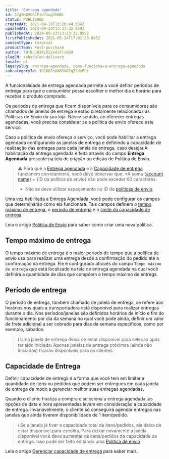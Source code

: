```yaml
---
title: 'Entrega agendada'
id: 22g3HAVCGLFiU7xugShOBi
status: PUBLISHED
createdAt: 2021-04-19T13:26:44.564Z
updatedAt: 2024-09-23T13:33:32.959Z
publishedAt: 2024-09-23T13:33:32.959Z
firstPublishedAt: 2021-05-24T17:01:23.885Z
contentType: tutorial
productTeam: Post-purchase
author: 30TBnJ838LXSZvdJFlcB8H
slugEN: scheduled-delivery
locale: pt
legacySlug: entrega-agendada, como-funciona-a-entrega-agendada
subcategoryId: 1UL6Q7nUN6SkA2g2SUsECi
---
```


A funcionalidade de entrega agendada permite a você definir períodos de entrega para que o consumidor possa escolher o melhor dia e horário para receber o produto comprado.

Os períodos de entrega que ficam disponíveis para os consumidores são chamados de janelas de entrega e estão diretamente relacionados às Políticas de Envio da sua loja. Nesse sentido, ao oferecer entregas agendadas, você precisa considerar se a política de envio oferece este serviço.

Caso a política de envio ofereça o serviço, você pode habilitar a entrega agendada configurando as janelas de entrega e definindo a capacidade de realização das entregas para cada janela de entrega, caso desejar.A habilitação da entrega agendada é feita através do campo __Entrega Agendada__ presente na tela de criação ou edição de Política de Envio. 

>⚠️ Para que a [Entrega agendada](https://help.vtex.com/pt/tutorial/scheduled-delivery--22g3HAVCGLFiU7xugShOBi) e a [Capacidade de entrega](https://help.vtex.com/pt/tutorial/managing-delivery-capacity--2y217FQZCjD0I1n62yxVcz) funcionem corretamente, você deve observar que:
> *A soma {[account name](https://help.vtex.com/pt/tutorial/what-is-an-account-name--i0mIGLcg3QyEy8OCicEoC)} + {ID da política de envio} não pode exceder 60 caracteres.
> * Não se deve utilizar espaçamento no ID de [políticas de envio](https://help.vtex.com/pt/tutorial/criar-uma-politica-de-envio--66rJO4LKBdyMJOH6Z3dsaT).

Uma vez habilitada a Entrega Agendada, você pode configurar os campos que determinarão como ela funcionará. Tais campos definem o [tempo máximo de entrega](#tempo-maximo-de-entrega), o [período de entrega](#periodo-de-entrega) e o [limite da capacidade de entrega](#capacidade-de-entrega).

Leia o artigo [Política de Envio](https://help.vtex.com/pt/tutorial/politica-de-envio--tutorials_140) para saber como criar uma nova política.

## Tempo máximo de entrega

O tempo máximo de entrega é o maior período de tempo que a política de envio usa para realizar uma entrega  desde a confirmação do pedido até a  confirmação da entrega. Ele é configurado através do campo `Tempo máximo de entrega` que está localizado na tela de entrega agendada na qual você definirá a quantidade de dias que compõem o tempo máximo de entrega.

## Período de entrega

O período de entrega, também chamado de janela de entrega, se refere aos horários nos quais a transportadora está disponível para realizar entregas durante o dia. Nos períodos/janelas são definidos horários de início e fim do funcionamento por dia da semana no qual você pode ainda, definir um valor de frete adicional a ser cobrado para dias da semana específicos, como por exemplo, sábados.

>ℹ️ Uma janela de entrega deixa de estar disponível para seleção após ter sido iniciada. Apenas janelas de entrega próximas (ainda não iniciadas) ficarão disponíveis para os clientes.

## Capacidade de Entrega

Definir capacidade de entrega é a forma que você tem em limitar a quantidade de itens ou pedidos que podem ser entregues em cada janela de entrega de modo a gerenciar melhor suas entregas agendadas.

Quando o cliente finaliza a compra e seleciona a entrega agendada, as opções de data e hora apresentadas levam em consideração a capacidade de entrega. Invariavelmente, o cliente só conseguirá agendar entregas nas janelas que ainda tiverem disponibilidade de 1 item/pedido. 

>ℹ️ Se a janela já tiver a capacidade total de itens/pedidos, ela deixa de estar disponível para escolha. Para deixar novamente a janela disponível você deve aumentar os itens/pedidos da capacidade de entrega. Isso pode ser feito editando uma [Política de envio](https://help.vtex.com/pt/tutorial/politica-de-envio--tutorials_140).

Leia o artigo [Gerenciar capacidade de entrega](https://help.vtex.com/pt/tutorial/gerenciar-capacidade-de-entrega--2y217FQZCjD0I1n62yxVcz) para saber mais.

